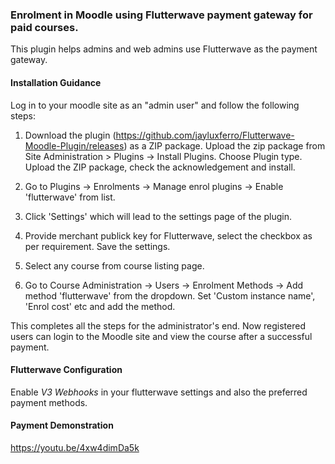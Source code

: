 ### Enrolment in Moodle using Flutterwave payment gateway for paid courses.

This plugin helps admins and web admins use Flutterwave as the payment gateway.

#### Installation Guidance

Log in to your moodle site as an "admin user" and follow the following steps:

1. Download the plugin (https://github.com/jayluxferro/Flutterwave-Moodle-Plugin/releases) as a ZIP package. Upload the zip package from Site Administration > Plugins -> Install Plugins. Choose Plugin type. Upload the ZIP package, check the acknowledgement and install.

2. Go to Plugins -> Enrolments -> Manage enrol plugins -> Enable 'flutterwave' from list.

3. Click 'Settings' which will lead to the settings page of the plugin.

4. Provide merchant publick key for Flutterwave, select the checkbox as per requirement. Save the settings.

5. Select any course from course listing page.

6. Go to Course Administration -> Users -> Enrolment Methods -> Add method 'flutterwave' from the dropdown. Set 'Custom instance name', 'Enrol cost' etc and add the method.

This completes all the steps for the administrator's end. Now registered users can login to the Moodle site and view the course after a successful payment.

#### Flutterwave Configuration
Enable *V3 Webhooks* in your flutterwave settings and also the preferred payment methods.

#### Payment Demonstration
https://youtu.be/4xw4dimDa5k
